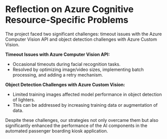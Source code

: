 # Reflection on Azure Cognitive Resource-Specific Problems

The project faced two significant challenges: timeout issues with the Azure Computer Vision API and object detection challenges with Azure Custom Vision.

**Timeout Issues with Azure Computer Vision API:**

- Occasional timeouts during facial recognition tasks.
- Resolved by optimizing image/video sizes, implementing batch processing, and adding a retry mechanism.

**Object Detection Challenges with Azure Custom Vision:**

- Limited training images affected model performance in object detection of lighters.
- This can be addressed by increasing training data or augmentation of data.

Despite these challenges, our strategies not only overcame them but also significantly enhanced the performance of the AI components in the automated passenger boarding kiosk application.
